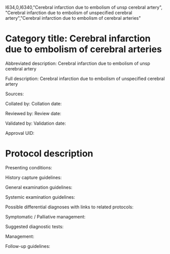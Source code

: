 I634,0,I6340,"Cerebral infarction due to embolism of unsp cerebral artery", "Cerebral infarction due to embolism of unspecified cerebral artery","Cerebral infarction due to embolism of cerebral arteries"
# Category title: Cerebral infarction due to embolism of cerebral arteries

Abbreviated description: Cerebral infarction due to embolism of unsp cerebral artery

Full description: Cerebral infarction due to embolism of unspecified cerebral artery

Sources:

Collated by:
Collation date:

Reviewed by:
Review date:

Validated by:
Validation date:

Approval UID:

# Protocol description

Presenting conditions:

History capture guidelines:

General examination guidelines:

Systemic examination guidelines:

Possible differential diagnoses with links to related protocols:

Symptomatic / Palliative management:

Suggested diagnostic tests:

Management:

Follow-up guidelines:
